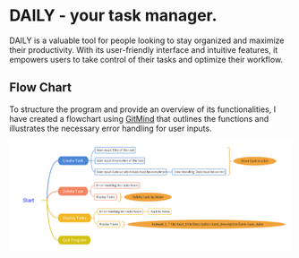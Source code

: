 # DAILY - your task manager.

DAILY is a valuable tool for people looking to stay organized and maximize their productivity. With its user-friendly interface and intuitive features, it empowers users to take control of their tasks and optimize their workflow.

## Flow Chart

To structure the program and provide an overview of its functionalities, I have created a flowchart using [GitMind](https://gitmind.com/) that outlines the functions and illustrates the necessary error handling for user inputs.

![Flowchart](images/flow-chart.png)